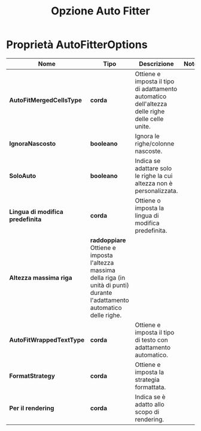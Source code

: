 ﻿---
title: Opzione Auto Fitter
second_title: Documen
linktitle: Opzione Auto Fitter
type: docs
url: /it/auto-fitter-options/
keywords: Auto Fitter Options
description: Aspose.Cells Cloud REST API supporta l'importazione di file Excel in diversi formati. L'SDK supporta diversi linguaggi di sviluppo, tra cui Android, C#, Go, Java, NodeJS, Perl, PHP, Python, Ruby e Swift.
weight: 79
kwords: Excel, Office Cloud, REST API, Foglio di calcolo, PDF, CSV, Json, Markdown, Opzioni di salvataggio
---
# Proprietà AutoFitterOptions

Nome | Tipo | Descrizione | Note
------------ | ------------- | ------------- | -------------
**AutoFitMergedCellsType** | **corda** | Ottiene e imposta il tipo di adattamento automatico dell'altezza delle righe delle celle unite. |
**IgnoraNascosto** | **booleano** | Ignora le righe/colonne nascoste. |
**SoloAuto** | **booleano** | Indica se adattare solo le righe la cui altezza non è personalizzata. |
**Lingua di modifica predefinita** | **corda** | Ottiene o imposta la lingua di modifica predefinita. |
**Altezza massima riga** | **raddoppiare** Ottiene e imposta l'altezza massima della riga (in unità di punti) durante l'adattamento automatico delle righe. |
**AutoFitWrappedTextType** | **corda** | Ottiene e imposta il tipo di testo con adattamento automatico. |
**FormatStrategy** | **corda** | Ottiene e imposta la strategia formattata. |
**Per il rendering** | **corda** | Indica se è adatto allo scopo di rendering. |
